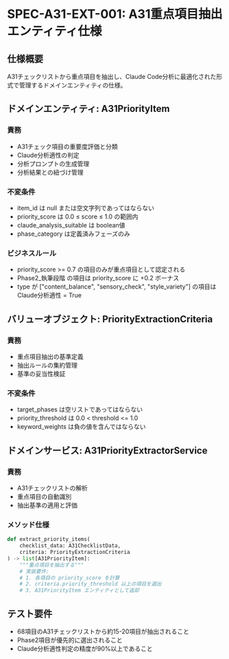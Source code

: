 # SPEC-A31-EXT-001: A31重点項目抽出エンティティ仕様

## 仕様概要
A31チェックリストから重点項目を抽出し、Claude Code分析に最適化された形式で管理するドメインエンティティの仕様。

## ドメインエンティティ: A31PriorityItem

### 責務
- A31チェック項目の重要度評価と分類
- Claude分析適性の判定
- 分析プロンプトの生成管理
- 分析結果との紐づけ管理

### 不変条件
- item_id は null または空文字列であってはならない
- priority_score は 0.0 ≤ score ≤ 1.0 の範囲内
- claude_analysis_suitable は boolean値
- phase_category は定義済みフェーズのみ

### ビジネスルール
- priority_score >= 0.7 の項目のみが重点項目として認定される
- Phase2_執筆段階 の項目は priority_score に +0.2 ボーナス
- type が ["content_balance", "sensory_check", "style_variety"] の項目は Claude分析適性 = True

## バリューオブジェクト: PriorityExtractionCriteria

### 責務
- 重点項目抽出の基準定義
- 抽出ルールの集約管理
- 基準の妥当性検証

### 不変条件
- target_phases は空リストであってはならない
- priority_threshold は 0.0 < threshold <= 1.0
- keyword_weights は負の値を含んではならない

## ドメインサービス: A31PriorityExtractorService

### 責務
- A31チェックリストの解析
- 重点項目の自動識別
- 抽出基準の適用と評価

### メソッド仕様
```python
def extract_priority_items(
    checklist_data: A31ChecklistData,
    criteria: PriorityExtractionCriteria
) -> list[A31PriorityItem]:
    """重点項目を抽出する"""
    # 実装要件:
    # 1. 各項目の priority_score を計算
    # 2. criteria.priority_threshold 以上の項目を選出
    # 3. A31PriorityItem エンティティとして返却
```

## テスト要件
- 68項目のA31チェックリストから約15-20項目が抽出されること
- Phase2項目が優先的に選出されること
- Claude分析適性判定の精度が90%以上であること
